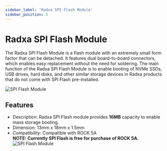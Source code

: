 ```yaml
---
sidebar_label: 'Radxa SPI Flash Module'
sidebar_position: 5
---
```


# Radxa SPI Flash Module

The Radxa SPI Flash Module is a flash module with an extremely small form factor that can be detached. It features dual board-to-board connectors, which enables easy replacement without the need for soldering. The main function of the Radxa SPI Flash Module is to enable booting of NVMe SSDs, USB drives, hard disks, and other similar storage devices in Radxa products that do not come with SPI Flash pre-installed.    

![SPI Flash Module](/img/accessories/spi-flash.webp)

## Features
- Description: Radxa SPI Flash module provides **16MB** capacity to enable mass storage booting.  
- Dimension: 13mm x 18mm x 1.5mm  
- Compatibility: Compatible with ROCK 5A  
**NOTE: Currently SPI Flash is free for purchase of ROCK 5A.**
![SPI Flash Module](/img/accessories/spi-with-rock5a.webp)